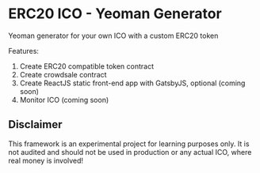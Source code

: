 ERC20 ICO - Yeoman Generator
=============================

Yeoman generator for your own ICO with a custom ERC20 token <br>

Features:
1. Create ERC20 compatible token contract
2. Create crowdsale contract
3. Create ReactJS static front-end app with GatsbyJS, optional (coming soon)
4. Monitor ICO (coming soon)


## Disclaimer

This framework is an experimental project for learning purposes only. 
It is not audited and should not be used in production or any actual ICO,
where real money is involved!